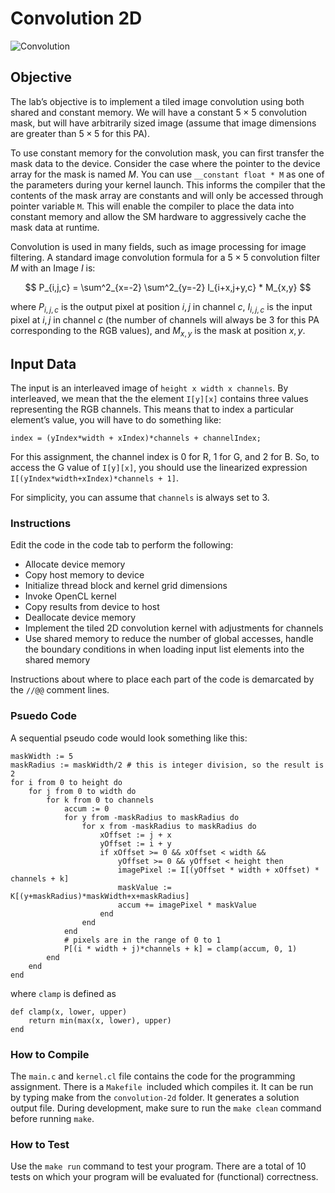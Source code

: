 # Convolution 2D
![Convolution](https://docs-cse160.readthedocs.io/en/latest/_images/2D_Convolution_Animation.gif "Convolution")

## Objective
The lab’s objective is to implement a tiled image convolution using both shared and constant memory. We will have a constant $5 \times 5$ convolution mask, but will have arbitrarily sized image (assume that image dimensions are greater than $5 \times 5$ for this PA).

To use constant memory for the convolution mask, you can first transfer the mask data to the device. Consider the case where the pointer to the device array for the mask is named $M$. You can use `__constant float * M` as one of the parameters during your kernel launch. This informs the compiler that the contents of the mask array are constants and will only be accessed through pointer variable `M`. This will enable the compiler to place the data into constant memory and allow the SM hardware to aggressively cache the mask data at runtime.

Convolution is used in many fields, such as image processing for image filtering. A standard image convolution formula for a $5 \times 5$ convolution filter $M$ with an Image $I$ is:

$$
P_{i,j,c} = \sum^2_{x=-2} \sum^2_{y=-2} I_{i+x,j+y,c} * M_{x,y}
$$

where $P_{i,j,c}$ is the output pixel at position $i,j$ in channel $c$, $I_{i,j,c}$ is the input pixel at $i,j$ in channel $c$ (the number of channels will always be 3 for this PA corresponding to the RGB values), and $M_{x,y}$ is the mask at position $x,y$.

## Input Data

The input is an interleaved image of `height x width x channels`. By interleaved, we mean that the the element `I[y][x]` contains three values representing the RGB channels. This means that to index a particular element’s value, you will have to do something like:

```
index = (yIndex*width + xIndex)*channels + channelIndex;
```

For this assignment, the channel index is 0 for R, 1 for G, and 2 for B. So, to access the G value of `I[y][x]`, you should use the linearized expression `I[(yIndex*width+xIndex)*channels + 1]`.

For simplicity, you can assume that `channels` is always set to 3.

### Instructions

Edit the code in the code tab to perform the following:

* Allocate device memory
* Copy host memory to device
* Initialize thread block and kernel grid dimensions
* Invoke OpenCL kernel
* Copy results from device to host
* Deallocate device memory
* Implement the tiled 2D convolution kernel with adjustments for channels
* Use shared memory to reduce the number of global accesses, handle the boundary conditions in when loading input list elements into the shared memory

Instructions about where to place each part of the code is demarcated by the `//@@` comment lines.

### Psuedo Code

A sequential pseudo code would look something like this:

```
maskWidth := 5
maskRadius := maskWidth/2 # this is integer division, so the result is 2
for i from 0 to height do
    for j from 0 to width do
        for k from 0 to channels
            accum := 0
            for y from -maskRadius to maskRadius do
                for x from -maskRadius to maskRadius do
                    xOffset := j + x
                    yOffset := i + y
                    if xOffset >= 0 && xOffset < width &&
                        yOffset >= 0 && yOffset < height then
                        imagePixel := I[(yOffset * width + xOffset) * channels + k]
                        maskValue := K[(y+maskRadius)*maskWidth+x+maskRadius]
                        accum += imagePixel * maskValue
                    end
                end
            end
            # pixels are in the range of 0 to 1
            P[(i * width + j)*channels + k] = clamp(accum, 0, 1)
        end
    end
end
```

where `clamp` is defined as

```
def clamp(x, lower, upper)
    return min(max(x, lower), upper)
end
```

### How to Compile

The `main.c` and `kernel.cl` file contains the code for the programming assignment. There is a `Makefile `included which compiles it. It can be run by typing make from the `convolution-2d` folder. It generates a solution output file. During development, make sure to run the `make clean` command before running `make`.

### How to Test

Use the `make run` command to test your program. There are a total of 10 tests on which your program will be evaluated for (functional) correctness.


